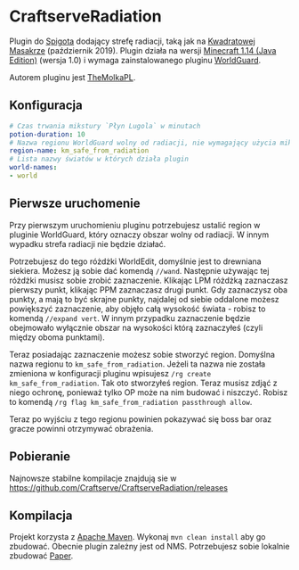 # CraftserveRadiation

Plugin do [Spigota](https://spigotmc.org/) dodający strefę radiacji, taką jak na [Kwadratowej Masakrze](https://kwadratowa.tv) (październik 2019).
Plugin działa na wersji [Minecraft 1.14 (Java Edition)](https://minecraft.net) (wersja 1.0) i wymaga zainstalowanego pluginu [WorldGuard](https://enginehub.org/worldguard/).

Autorem pluginu jest [TheMolkaPL](https://github.com/TheMolkaPL).

Konfiguracja
---

```yaml
# Czas trwania mikstury `Płyn Lugola` w minutach
potion-duration: 10
# Nazwa regionu WorldGuard wolny od radiacji, nie wymagający użycia mikstury
region-name: km_safe_from_radiation
# Lista nazwy światów w których działa plugin
world-names:
- world
```

Pierwsze uruchomenie
---

Przy pierwszym uruchomieniu pluginu potrzebujesz ustalić region w pluginie WorldGuard, który oznaczy obszar wolny od radiacji. W innym wypadku strefa radiacji nie będzie działać.

Potrzebujesz do tego różdżki WorldEdit, domyślnie jest to drewniana siekiera. Możesz ją sobie dać komendą `//wand`. Następnie używając tej różdżki musisz sobie zrobić zaznaczenie. Klikając LPM różdżką zaznaczasz pierwszy punkt, klikając PPM zaznaczasz drugi punkt. Gdy zaznaczysz oba punkty, a mają to być skrajne punkty, najdalej od siebie oddalone możesz powiększyć zaznaczenie, aby objęło całą wysokość świata - robisz to komendą `//expand vert`. W innym przypadku zaznaczenie będzie obejmowało wyłącznie obszar na wysokości którą zaznaczyłeś (czyli między oboma punktami).

Teraz posiadając zaznaczenie możesz sobie stworzyć region. Domyślna nazwa regionu to `km_safe_from_radiation`. Jeżeli ta nazwa nie została zmieniona w konfiguracji pluginu wpisujesz `/rg create km_safe_from_radiation`. Tak oto stworzyłeś region. Teraz musisz zdjąć z niego ochronę, ponieważ tylko OP może na nim budować i niszczyć. Robisz to komendą `/rg flag km_safe_from_radiation passthrough allow`.

Teraz po wyjściu z tego regionu powinien pokazywać się boss bar oraz gracze powinni otrzymywać obrażenia.

Pobieranie
---

Najnowsze stabilne kompilacje znajdują sie w https://github.com/Craftserve/CraftserveRadiation/releases

Kompilacja
---

Projekt korzysta z [Apache Maven](https://maven.apache.org/). Wykonaj `mvn clean install` aby go zbudować. Obecnie plugin zależny jest od NMS. Potrzebujesz sobie lokalnie zbudować [Paper](https://github.com/PaperMC/Paper).
